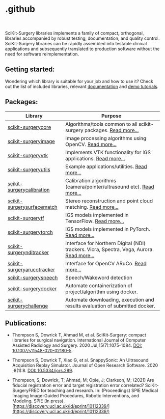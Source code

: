 # .github
<!--
## What is SciKit-Surgery libraries:


## Introduction:
-->

<br />
<br />
SciKit-Surgery libraries implements a family of compact, orthogonal, libraries accompanied by robust testing, documentation, and quality control. SciKit-Surgery libraries can be rapidly assembled into testable clinical applications and subsequently translated to production software without the need for software reimplementation.

## Getting started:

Wondering which library is suitable for your job and how to use it? Check out the list of included libraries, relevant [documentation](https://scikit-surgery.readthedocs.io/en/latest/) and [demo tutorials](https://scikit-surgery.readthedocs.io/en/latest/#tutorials).


## Packages:

| Library                                                                         | Purpose                                                                      |
|---------------------------------------------------------------------------------|------------------------------------------------------------------------------|
| [scikit-surgerycore](https://github.com/UCL/scikit-surgerycore)                 | Algorithms/tools common to all scikit-surgery packages. [Read more...](https://scikit-surgerycore.readthedocs.io/en/latest/?badge=latest)                       |
| [scikit-surgeryimage](https://github.com/UCL/scikit-surgeryimage)               | Image processing algorithms using OpenCV. [Read more...](https://scikit-surgeryimage.readthedocs.io/en/latest/?badge=latest)                                     |
| [scikit-surgeryvtk](https://github.com/UCL/scikit-surgeryvtk)                   | Implements VTK functionality for IGS applications. [Read more...](https://scikit-surgeryvtk.readthedocs.io/en/latest/?badge=latest)                            |
| [scikit-surgeryutils](https://github.com/UCL/scikit-surgeryutils)               | Example applications/utilities. [Read more...](https://scikit-surgeryutils.readthedocs.io/en/latest/?badge=latest)                                               |
| [scikit-surgerycalibration](https://github.com/UCL/scikit-surgerycalibration)   | Calibration algorithms (camera/pointer/ultrasound etc). [Read more...](https://scikit-surgerycalibration.readthedocs.io/en/latest/?badge=latest)                       |
| [scikit-surgerysurfacematch](https://github.com/UCL/scikit-surgerysurfacematch) | Stereo reconstruction and point cloud matching. [Read more...](https://scikit-surgerysurfacematch.readthedocs.io/en/latest/?badge=latest)                               |
| [scikit-surgerytf](https://github.com/UCL/scikit-surgerytf)                     | IGS models implemented in TensorFlow. [Read more...](https://scikit-surgerytf.readthedocs.io/en/latest/?badge=latest)                                         |
| [scikit-surgerytorch](https://github.com/UCL/scikit-surgerytorch)               | IGS models implemented in PyTorch. [Read more...](https://scikit-surgerytorch.readthedocs.io/en/latest/?badge=latest)                                            |
| [scikit-surgerynditracker](https://github.com/UCL/scikit-surgerynditracker)     | Interface for Northern Digital (NDI) trackers. Vicra, Spectra, Vega, Aurora. [Read more...](https://scikit-surgerynditracker.readthedocs.io/en/latest/?badge=latest) |
| [scikit-surgeryarucotracker](https://github.com/UCL/scikit-surgeryarucotracker) | Interface for OpenCV ARuCo. [Read more...](https://scikit-surgeryarucotracker.readthedocs.io/en/latest/?badge=latest)                                                 |
| [scikit-surgeryspeech](https://github.com/UCL/scikit-surgeryspeech)             | Speech/Wakeword detection                                                   |
| [scikit-surgerydocker](https://github.com/UCL/scikit-surgerydocker)             | Automate containerization of project/algorithm using docker.                                                 |
| [scikit-surgerychallenge](https://github.com/UCL/scikit-surgerychallenge)       | Automate downloading, execution and results evaluation of submitted docker.                                                   |




## Publications:

- Thompson S, Dowrick T, Ahmad M, et al. SciKit-Surgery: compact libraries for surgical navigation. International Journal of Computer Assisted Radiology and Surgery. 2020 Jul;15(7):1075-1084. [DOI: 10.1007/s11548-020-02180-5](https://doi.org/10.1007/s11548-020-02180-5).       

- Thompson S, Dowrick T, Xiao G, et al. SnappySonic: An Ultrasound Acquisition Replay Simulator. Journal of Open Research Software. 2020 ;8(1):8. [DOI: 10.5334/jors.289](http://doi.org/10.5334/jors.289).        

- Thompson, S; Dowrick, T; Ahmad, M; Opie, J; Clarkson, M; (2021) Are fiducial registration error and target registration error correlated? SciKit-SurgeryFRED for teaching and research. In: (Proceedings) SPIE Medical Imaging Image-Guided Procedures, Robotic Interventions, and Modeling. SPIE (In press).        
[https://discovery.ucl.ac.uk/id/eprint/10112339/](https://discovery.ucl.ac.uk/id/eprint/10112339/)
